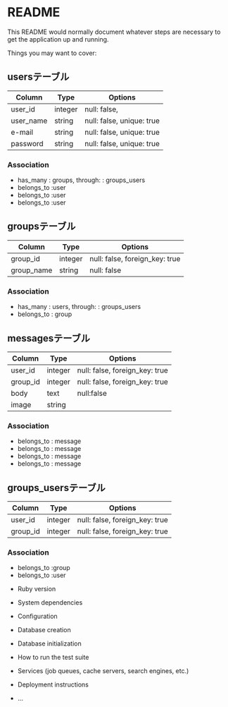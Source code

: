 # README

This README would normally document whatever steps are necessary to get the
application up and running.

Things you may want to cover:


## usersテーブル
|Column|Type|Options|
|------|----|-------|
|user_id|integer|null: false, |
|user_name|string|null: false, unique: true|
|e-mail|string|null: false, unique: true|
|password|string|null: false, unique: true|

### Association
- has_many : groups, through: : groups_users
- belongs_to :user
- belongs_to :user
- belongs_to :user


## groupsテーブル
|Column|Type|Options|
|------|----|-------|
|group_id|integer|null: false, foreign_key: true|
|group_name|string|null: false |

### Association
- has_many : users, through: : groups_users
- belongs_to : group


## messagesテーブル
|Column|Type|Options|
|------|----|-------|
|user_id|integer|null: false, foreign_key: true|
|group_id|integer|null: false, foreign_key: true|
|body|text| null:false |
|image|string|  |

### Association
- belongs_to : message 
- belongs_to : message 
- belongs_to : message 
- belongs_to : message 


## groups_usersテーブル

|Column|Type|Options|
|------|----|-------|
|user_id|integer|null: false, foreign_key: true|
|group_id|integer|null: false, foreign_key: true|

### Association
- belongs_to :group
- belongs_to :user



* Ruby version

* System dependencies

* Configuration

* Database creation

* Database initialization

* How to run the test suite

* Services (job queues, cache servers, search engines, etc.)

* Deployment instructions

* ...
